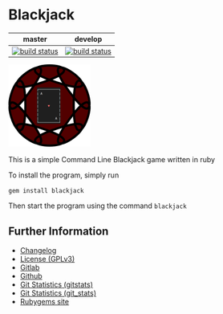 # Blackjack

|master|develop|
|:----:|:-----:|
|[![build status](https://gitlab.namibsun.net/namboy94/blackjack/badges/master/build.svg)](https://gitlab.namibsun.net/namboy94/blackjack/commits/master)|[![build status](https://gitlab.namibsun.net/namboy94/blackjack/badges/develop/build.svg)](https://gitlab.namibsun.net/namboy94/blackjack/commits/develop)|

![Logo](resources/logo/logo-readme.png)

This is a simple Command Line Blackjack game written in ruby

To install the program, simply run

    gem install blackjack

Then start the program using the command `blackjack`

## Further Information

* [Changelog](https://gitlab.namibsun.net/namboy94/etosha-safari/raw/master/CHANGELOG)
* [License (GPLv3)](https://gitlab.namibsun.net/namboy94/etosha-safari/raw/master/LICENSE)
* [Gitlab](https://gitlab.namibsun.net/namboy94/etosha-safari)
* [Github](https://github.com/namboy94/etosha-safari)
* [Git Statistics (gitstats)](https://gitstats.namibsun.net/gitstats/etosha-safari/index.html)
* [Git Statistics (git_stats)](https://gitstats.namibsun.net/git_stats/etosha-safari/index.html)
* [Rubygems site]("https://rubygems.org/gems/ruby-blackjack")

